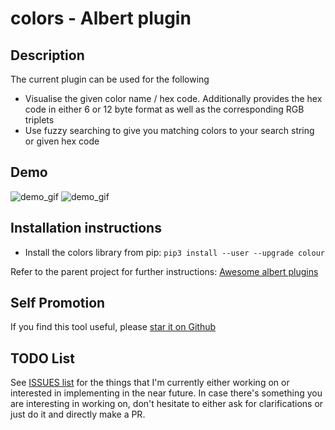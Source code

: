# colors - Albert plugin

## Description

The current plugin can be used for the following

* Visualise the given color name / hex code. Additionally provides the hex code
    in either 6 or 12 byte format as well as the corresponding RGB triplets
* Use fuzzy searching to give you matching colors to your search string or
    given hex code

## Demo

![demo_gif](https://github.com/bergercookie/awesome-albert-plugins/blob/master/plugins/colors/misc/colors1.png)
![demo_gif](https://github.com/bergercookie/awesome-albert-plugins/blob/master/plugins/colors/misc/colors2.png)

## Installation instructions

* Install the colors library from pip: `pip3 install --user --upgrade colour`

Refer to the parent project for further instructions: [Awesome albert plugins](https://github.com/bergercookie/awesome-albert-plugins)

## Self Promotion

If you find this tool useful, please [star it on Github](https://github.com/bergercookie/awesome-albert-plugins)

## TODO List

See [ISSUES list](https://github.com/bergercookie/awesome-albert-plugins/issues) for the things that
I'm currently either working on or interested in implementing in the near
future. In case there's something you are interesting in working on, don't
hesitate to either ask for clarifications or just do it and directly make a PR.
